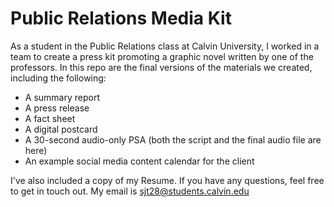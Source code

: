 # Public Relations Media Kit

As a student in the Public Relations class at Calvin University, I worked in a team to create a press kit promoting a graphic novel written by one of the professors. In this repo are the final versions of the materials we created, including the following:
- A summary report
- A press release
- A fact sheet
- A digital postcard
- A 30-second audio-only PSA (both the script and the final audio file are here)
- An example social media content calendar for the client

I've also included a copy of my Resume.
If you have any questions, feel free to get in touch out. My email is sjt28@students.calvin.edu
